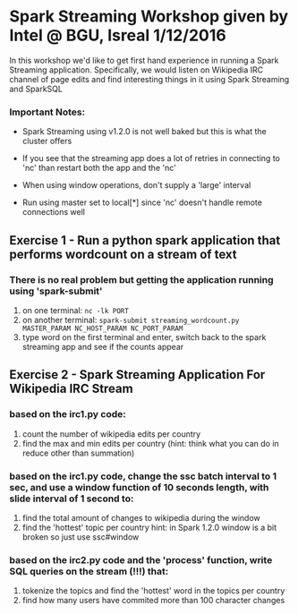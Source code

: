 # Spark Streaming Workshop given by Intel @ BGU, Isreal 1/12/2016

In this workshop we'd like to get first hand experience in running a Spark Streaming application. Specifically, we would listen on Wikipedia IRC channel of page edits and find interesting things in it using Spark Streaming and SparkSQL

### Important Notes:
* Spark Streaming using v1.2.0 is not well baked but this is what the cluster offers

* If you see that the streaming app does a lot of retries in connecting to 'nc' than restart both the app and the 'nc'

* When using window operations, don't supply a 'large' interval

* Run using master set to local[*] since 'nc' doesn't handle remote connections well
 

## Exercise 1 - Run a python spark application that performs wordcount on a stream of text
### There is no real problem but getting the application running using 'spark-submit'

1. on one terminal:
    `nc -lk PORT`
2. on another terminal:
    `spark-submit streaming_wordcount.py MASTER_PARAM NC_HOST_PARAM NC_PORT_PARAM`
3. type word on the first terminal and enter, switch back to the spark streaming app and see if the counts appear

## Exercise 2 - Spark Streaming Application For Wikipedia IRC Stream
### based on the irc1.py code:
1. count the number of wikipedia edits per country
2. find the max and min edits per country (hint: think what you can do in reduce other than summation)

### based on the irc1.py code, change the ssc batch interval to 1 sec, and use a window function of 10 seconds length, with slide interval of 1 second to:
1. find the total amount of changes to wikipedia during the window
2. find the 'hottest' topic per country
hint: in Spark 1.2.0 window is a bit broken so just use ssc#window

### based on the irc2.py code and the 'process' function, write SQL queries on the stream (!!!) that:
1. tokenize the topics and find the 'hottest' word in the topics per country
2. find how many users have commited more than 100 character changes

